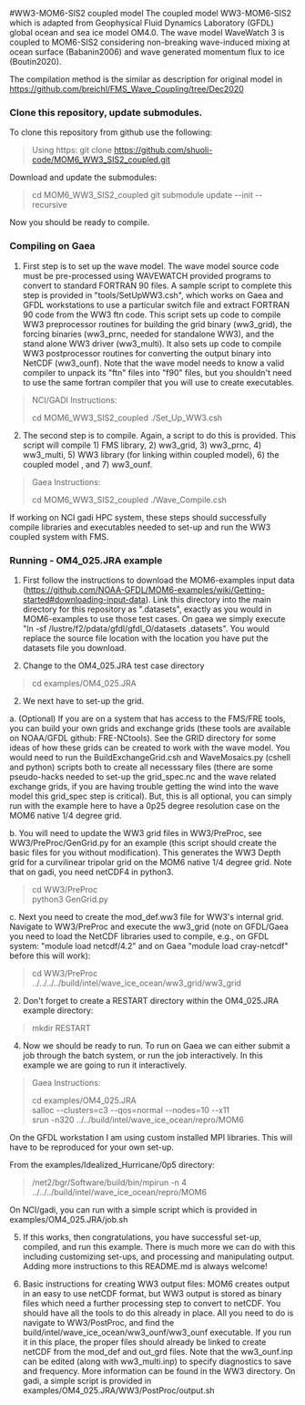 #WW3-MOM6-SIS2 coupled model
The coupled model WW3-MOM6-SIS2 which is adapted from 
Geophysical Fluid Dynamics Laboratory (GFDL) global ocean and sea ice model OM4.0. 
The wave model WaveWatch 3 is coupled to MOM6-SIS2 considering non-breaking 
wave-induced mixing at ocean surface (Babanin2006) and wave generated momentum 
flux to ice (Boutin2020). 

The compilation method is the similar as description for original model in 
https://github.com/breichl/FMS_Wave_Coupling/tree/Dec2020

### Clone this repository, update submodules.

To clone this repository from github use the following:

> Using https:
> git clone https://github.com/shuoli-code/MOM6_WW3_SIS2_coupled.git

Download and update the submodules:

> cd MOM6_WW3_SIS2_coupled
> git submodule update --init --recursive

Now you should be ready to compile.


### Compiling on Gaea

1. First step is to set up the wave model.  The wave model source code must be pre-processed using WAVEWATCH provided programs to convert to standard FORTRAN 90 files.  A sample script to complete this step is provided in "tools/SetUpWW3.csh", which works on Gaea and GFDL workstations to use a particular switch file and extract FORTRAN 90 code from the WW3 ftn code.  This script sets up code to compile WW3 preprocessor routines for building the grid binary (ww3_grid), the forcing binaries (ww3_prnc, needed for standalone WW3), and the stand alone WW3 driver (ww3_multi).  It also sets up code to compile WW3 postprocessor routines for converting the output binary into NetCDF (ww3_ounf).  Note that the wave model needs to know a valid compiler to unpack its "ftn" files into "f90" files, but you shouldn't need to use the same fortran compiler that you will use to create executables.

> NCI/GADI Instructions:
>
> cd MOM6_WW3_SIS2_coupled
> ./Set_Up_WW3.csh

2. The second step is to compile.  Again, a script to do this is provided.  This script will compile 1) FMS library, 2) ww3_grid, 3) ww3_prnc, 4) ww3_multi, 5) WW3 library (for linking within coupled model), 6) the coupled model , and 7) ww3_ounf.

> Gaea Instructions:
>
> cd MOM6_WW3_SIS2_coupled
> ./Wave_Compile.csh

If working on NCI gadi HPC system, these steps should successfully compile libraries and executables needed to set-up and run the WW3 coupled system with FMS.

### Running - OM4_025.JRA example

1. First follow the instructions to download the MOM6-examples input data (https://github.com/NOAA-GFDL/MOM6-examples/wiki/Getting-started#downloading-input-data).  Link this directory into the main directory for this repository as ".datasets", exactly as you would in MOM6-examples to use those test cases.  On gaea we simply execute "ln -sf /lustre/f2/pdata/gfdl/gfdl_O/datasets .datasets".  You would replace the source file location with the location you have put the datasets file you download.

2. Change to the OM4_025.JRA test case directory

> cd examples/OM4_025.JRA

2. We next have to set-up the grid.

a. (Optional) If you are on a system that has access to the FMS/FRE tools, you can build your own grids and exchange grids (these tools are available on NOAA/GFDL github: FRE-NCtools).  See the GRID directory for some ideas of how these grids can be created to work with the wave model.  You would need to run the BuildExchangeGrid.csh and WaveMosaics.py (cshell and python) scripts both to create all necesssary files (there are some pseudo-hacks needed to set-up the grid_spec.nc and the wave related exchange grids, if you are having trouble getting the wind into the wave model this grid_spec step is critical).  But, this is all optional, you can simply run with the example here to have a 0p25 degree resolution case on the MOM6 native 1/4 degree grid.  

b. You will need to update the WW3 grid files in WW3/PreProc, see WW3/PreProc/GenGrid.py for an example (this script should create the basic files for you without modification). This generates the WW3 Depth grid for a curvilinear tripolar grid on the MOM6 native 1/4 degree grid. Note that on gadi, you need netCDF4 in python3.

> cd WW3/PreProc  
> python3 GenGrid.py

c. Next you need to create the mod_def.ww3 file for WW3's internal grid.  Navigate to WW3/PreProc and execute the ww3_grid (note on GFDL/Gaea you need to load the NetCDF libraries used to compile, e.g., on GFDL system: "module load netcdf/4.2" and on Gaea "module load cray-netcdf" before this will work):

> cd WW3/PreProc  
> ../../../../build/intel/wave_ice_ocean/ww3_grid/ww3_grid

2. Don't forget to create a RESTART directory within the OM4_025.JRA example directory:

> mkdir RESTART

4.  Now we should be ready to run.  To run on Gaea we can either submit a job through the batch system, or run the job interactively.  In this example we are going to run it interactively.

> Gaea Instructions:
>
> cd examples/OM4_025.JRA  
> salloc --clusters=c3 --qos=normal --nodes=10 --x11  
> srun -n320 ../../build/intel/wave_ice_ocean/repro/MOM6

On the GFDL workstation I am using custom installed MPI libraries.  This will have to be reproduced for your own set-up.

From the examples/Idealized_Hurricane/0p5 directory:
>  /net2/bgr/Software/build/bin/mpirun -n 4 ../../../build/intel/wave_ice_ocean/repro/MOM6

On NCI/gadi, you can run with a simple script which is provided in examples/OM4_025.JRA/job.sh

5.  If this works, then congratulations, you have successful set-up, compiled, and run this example.  There is much more we can do with this including customizing set-ups, and processing and manipulating output.  Adding more instructions to this README.md is always welcome!

6.  Basic instructions for creating WW3 output files:  MOM6 creates output in an easy to use netCDF format, but WW3 output is stored as binary files which need a further processing step to convert to netCDF.  You should have all the tools to do this already in place.  All you need to do is navigate to WW3/PostProc, and find the build/intel/wave_ice_ocean/ww3_ounf/ww3_ounf executable.  If you run it in this place, the proper files should already be linked to create netCDF from the mod_def and out_grd files.  Note that the ww3_ounf.inp can be edited (along with ww3_multi.inp) to specify diagnostics to save and frequency.  More information can be found in the WW3 directory. On gadi, a simple script is provided in examples/OM4_025.JRA/WW3/PostProc/output.sh